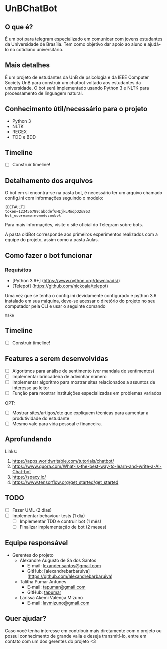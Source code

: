 # UnBChatBot

## O que é?

É um bot para telegram especializado em comunicar com jovens estudantes da Universidade de Brasília. Tem como objetivo dar apoio ao aluno e ajudá-lo no cotidiano universitário.

## Mais detalhes

É um projeto de estudantes da UnB de psicologia e da IEEE Computer Society UnB para construir um chatbot voltado aos estudantes da universidade. O bot será implementado usando Python 3 e NLTK para processamento de linguagem natural.

## Conhecimento útil/necessário para o projeto

- Python 3
- NLTK
- REGEX
- TDD e BDD

## Timeline

* [ ] Construir timeline!

## Detalhamento dos arquivos

O bot em si encontra-se na pasta bot, é necessário ter um arquivo chamado config.ini com informações seguindo o modelo:
```
[DEFAULT]
token=123456789:abcdefGHIjkLMnopQ2u863
bot_username:nomedoseubot
```
Para mais informações, visite o site oficial do Telegram sobre bots.

A pasta oldBot corresponde aos primeiros experimentos realizados com a equipe do projeto, assim como a pasta Aulas.

## Como fazer o bot funcionar

### Requisitos

- [Python 3.6+] (https://www.python.org/downloads/)
- [Telepot] (https://github.com/nickoala/telepot)

Uma vez que se tenha o config.ini devidamente configurado e python 3.6 instalado em sua máquina, deve-se acessar o diretório do projeto no seu computador pela CLI e usar o seguinte comando

```
make
```

## Timeline

* [ ] Construir timeline!

## Features a serem desenvolvidas

* [ ] Algoritmos para análise de sentimento (ver mandala de sentimentos)
* [ ] Implementar brincadeira de adivinhar número
* [ ] Implementar algoritmo para mostrar sites relacionados a assuntos de interesse ao leitor
* [ ] Função para mostrar instituições especializadas em problemas variados

OPT:
* [ ] Mostrar sites/artigos/etc que expliquem técnicas para aumentar a produtividade do estudante
* [ ] Mesmo vale para vida pessoal e financeira.

## Aprofundando

Links:
1. https://apps.worldwritable.com/tutorials/chatbot/
2. https://www.quora.com/What-is-the-best-way-to-learn-and-write-a-AI-Chat-bot
3. https://spacy.io/
4. https://www.tensorflow.org/get_started/get_started

## TODO

* [ ] Fazer UML (2 dias)
* [ ] Implementar behaviour tests (1 dia)
    * [ ] Implementar TDD e contruir bot (1 mês)
    * [ ] Finalizar implementação de bot (2 meses)

## Equipe responsável

- Gerentes do projeto
  - Alexandre Augusto de Sá dos Santos
    - E-mail: lexander.santos@gmail.com
    - GitHub: [alexandrebarbaruiva] (https://github.com/alexandrebarbaruiva)
  - Talitha Pumar Antunes
    - E-mail: tapumar@gmail.com
    - GitHub: [tapumar](https://github.com/tapumar)
  - Larissa Akemi Valença Mizuno
    - E-mail: lavmizuno@gmail.com

## Quer ajudar?

Caso você tenha interesse em contribuir mais diretamente com o projeto ou possui conhecimento de grande valia e deseja transmití-lo, entre em contato com um dos gerentes do projeto <3
